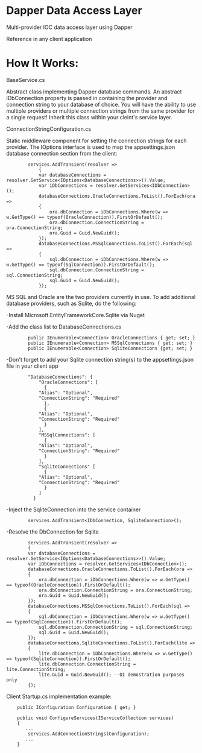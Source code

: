 # Dapper Data Access Layer
Multi-provider IOC data access layer using Dapper

Reference in any client application
	
# How It Works:

BaseService.cs

Abstract class implementing Dapper database commands. An abstract IDbConnection property is passed in containing the provider and connection string to your database of choice. You will have the ability to use multiple providers or multiple connection strings from the same provider for a single request! Inherit this class within your cleint's service layer.


ConnectionStringConfiguration.cs

Static middleware component for setting the connection strings for each provider. The IOptions interface is used to map the appsettings.json database connection section from the client:
		
			services.AddTransient(resolver =>
			    {
				var databaseConnections = resolver.GetService<IOptions<DatabaseConnections>>().Value;
				var iDbConnections = resolver.GetServices<IDbConnection>();
				databaseConnections.OracleConnections.ToList().ForEach(ora =>
				{
				    ora.dbConnection = iDbConnections.Where(w => w.GetType() == typeof(OracleConnection)).FirstOrDefault();
				    ora.dbConnection.ConnectionString = ora.ConnectionString;
				    ora.Guid = Guid.NewGuid();
				});
				databaseConnections.MSSqlConnections.ToList().ForEach(sql =>
				{
				    sql.dbConnection = iDbConnections.Where(w => w.GetType() == typeof(SqlConnection)).FirstOrDefault();
				    sql.dbConnection.ConnectionString = sql.ConnectionString;
				    sql.Guid = Guid.NewGuid();
				});
				
MS SQL and Oracle are the two providers currently in use. To add additional database providers, such as Sqlite, do the following:

-Install Microsoft.EntityFrameworkCore.Sqlite via Nuget
			
-Add the class list to DatabaseConnections.cs

			public IEnumerable<Connection> OracleConnections { get; set; }
			public IEnumerable<Connection> MSSqlConnections { get; set; }
			public IEnumerable<Connection> SqliteConnections {get; set; }
				
-Don't forget to add your Sqlite connection string(s) to the appsettings.json file in your client app

			"DatabaseConnections": {
			    "OracleConnections": [
			      {
				"Alias": "Optional",        
				"ConnectionString": "Required"
			      },
			      {
				"Alias": "Optional",        
				"ConnectionString": "Required"
			      }
			    ],
			    "MSSqlConnections": [
			      {
				"Alias": "Optional",        
				"ConnectionString": "Required"
			      }
			    ],
			    "SqliteConnections" [
			      {
				"Alias": "Optional",
				"ConnectionString": "Required"
			      }
			    ]
			  }
				
-Inject the SqliteConnection into the service container

			services.AddTransient<IDbConnection, SqliteConnection>();
				
-Resolve the DbConnection for Sqlite

			services.AddTransient(resolver =>
		    {
			var databaseConnections = resolver.GetService<IOptions<DatabaseConnections>>().Value;
			var iDbConnections = resolver.GetServices<IDbConnection>();
			databaseConnections.OracleConnections.ToList().ForEach(ora =>
			{
			    ora.dbConnection = iDbConnections.Where(w => w.GetType() == typeof(OracleConnection)).FirstOrDefault();
			    ora.dbConnection.ConnectionString = ora.ConnectionString;
			    ora.Guid = Guid.NewGuid();
			});
			databaseConnections.MSSqlConnections.ToList().ForEach(sql =>
			{
			    sql.dbConnection = iDbConnections.Where(w => w.GetType() == typeof(SqlConnection)).FirstOrDefault();
			    sql.dbConnection.ConnectionString = sql.ConnectionString;
			    sql.Guid = Guid.NewGuid();
			});
			databaseConnections.SqliteConnections.ToList().ForEach(lite =>
			{
			    lite.dbConnection = iDbConnections.Where(w => w.GetType() == typeof(SqliteConnection)).FirstOrDefault();
			    lite.dbConnection.ConnectionString = lite.ConnectionString;
			    lite.Guid = Guid.NewGuid();	--DI demostration purposes only					
			{);
				
				
Client Startup.cs implementation example:

		public IConfiguration Configuration { get; }

		public void ConfigureServices(IServiceCollection services)
		{
		   ...   
		    services.AddConnectionStrings(Configuration);
		   ...
		}
		
